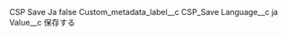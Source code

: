 <?xml version="1.0" encoding="UTF-8"?>
<CustomMetadata xmlns="http://soap.sforce.com/2006/04/metadata" xmlns:xsi="http://www.w3.org/2001/XMLSchema-instance" xmlns:xsd="http://www.w3.org/2001/XMLSchema">
    <label>CSP Save Ja</label>
    <protected>false</protected>
    <values>
        <field>Custom_metadata_label__c</field>
        <value xsi:type="xsd:string">CSP_Save</value>
    </values>
    <values>
        <field>Language__c</field>
        <value xsi:type="xsd:string">ja</value>
    </values>
    <values>
        <field>Value__c</field>
        <value xsi:type="xsd:string">保存する</value>
    </values>
</CustomMetadata>
